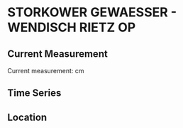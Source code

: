 # STORKOWER GEWAESSER - WENDISCH RIETZ OP

## Current Measurement

Current measurement: <Value topic="rivers/pegel-online/SKG/WENDISCH RIETZ OP/measurementValue"/> cm

## Time Series

<TimeSeries topic="rivers/pegel-online/SKG/WENDISCH RIETZ OP/measurementValue" period="week" />

## Location

<WorldMap>
  <Marker lat="52.21418951802941" lon="14.004329993353945" labelTopic="rivers/pegel-online/SKG/WENDISCH RIETZ OP" />
</WorldMap>
